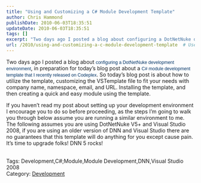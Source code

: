 ```yaml
---
title: "Using and Customizing a C# Module Development Template"
author: Chris Hammond
publishDate: 2010-06-03T18:35:51
updateDate: 2010-06-03T18:35:51
tags: []
excerpt: "Two days ago I posted a blog about configuring a DotNetNuke development environment, in preparation for today’s blog post about a C# module development template that I recently released on Codeplex. So today’s blog post is about how to utilize the template, customizing the VSTemplate file to fit your needs with company name, namespace, email, and URL. Installing the template, and then creating a quick and easy module using the template. If you haven’t read my post about setting up your development environment I encourage you to do so before proceeding, as the steps I’m going to walk you through below assume you are running a similar environment to me. The following assumes you are using DotNetNuke V5+ and Visual Studio 2008, if you are using an older version of DNN and Visual Studio there are no guarantees that this template will do anything for you except cause pain. It’s time to upgrade folks! DNN 5 rocks!   Tags: Development,C#;Module,Module Development,DNN,Visual Studio 2008 Category: Development"
url: /2010/using-and-customizing-a-c-module-development-template  # Use the generated URL with year
---
```

<p>Two days ago I posted a blog about <a target="_blank" style="color: #003366; text-decoration: none; font-weight: normal; font-family: arial, helvetica, sans-serif; font-size: 12px;" href="https://www.dotnetnuke.com/Community/Blogs/tabid/825/EntryId/2630/My-DotNetNuke-Module-Development-Environment.aspx">configuring a DotNetNuke development environment</a>, in preparation for today’s blog post about a <a target="_blank" style="color: #003366; text-decoration: none; font-weight: normal; font-family: arial, helvetica, sans-serif; font-size: 12px;" href="https://christoctemplate.codeplex.com">C# module development template that I recently released on Codeplex</a>. So today’s blog post is about how to utilize the template, customizing the VSTemplate file to fit your needs with company name, namespace, email, and URL. Installing the template, and then creating a quick and easy module using the template.</p> <p>If you haven’t read my post about setting up your development environment I encourage you to do so before proceeding, as the steps I’m going to walk you through below assume you are running a similar environment to me. The following assumes you are using DotNetNuke V5+ and Visual Studio 2008, if you are using an older version of DNN and Visual Studio there are no guarantees that this template will do anything for you except cause pain. It’s time to upgrade folks! DNN 5 rocks!</p> <div> </div> <div class="tags">Tags: Development,C#;Module,Module Development,DNN,Visual Studio 2008</div> <div class="category">Category: <a href="https://www.dotnetnuke.com/Community/Blogs/tabid/825/CatID/9/Default.aspx">Development</a></div><img src="https://feeds.feedburner.com/~r/dnndaily/~4/lGP_NmnRV3o" height="1" width="1"/>
